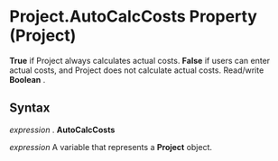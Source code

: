
# Project.AutoCalcCosts Property (Project)

 **True** if Project always calculates actual costs. **False** if users can enter actual costs, and Project does not calculate actual costs. Read/write **Boolean** .


## Syntax

 _expression_ . **AutoCalcCosts**

 _expression_ A variable that represents a **Project** object.


